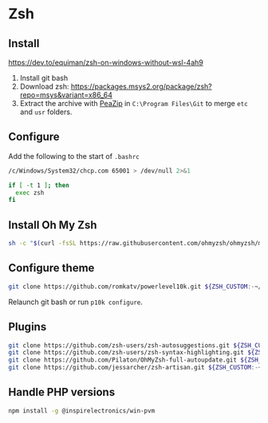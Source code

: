 # Zsh

## Install
https://dev.to/equiman/zsh-on-windows-without-wsl-4ah9

1. Install git bash
1. Download zsh: https://packages.msys2.org/package/zsh?repo=msys&variant=x86_64
1. Extract the archive with [PeaZip](https://peazip.github.io/) in `C:\Program Files\Git` to merge `etc` and `usr` folders.


## Configure

Add the following to the start of `.bashrc`

```sh
/c/Windows/System32/chcp.com 65001 > /dev/null 2>&1

if [ -t 1 ]; then
  exec zsh
fi
```

## Install Oh My Zsh

```sh
sh -c "$(curl -fsSL https://raw.githubusercontent.com/ohmyzsh/ohmyzsh/master/tools/install.sh)"
```

## Configure theme

```sh
git clone https://github.com/romkatv/powerlevel10k.git ${ZSH_CUSTOM:-~/.oh-my-zsh/custom}/themes/powerlevel10k
```

Relaunch git bash or run `p10k configure`.

## Plugins

```sh
git clone https://github.com/zsh-users/zsh-autosuggestions.git ${ZSH_CUSTOM:-~/.oh-my-zsh/custom}/plugins/zsh-autosuggestions
git clone https://github.com/zsh-users/zsh-syntax-highlighting.git ${ZSH_CUSTOM:-~/.oh-my-zsh/custom}/plugins/zsh-syntax-highlighting
git clone https://github.com/Pilaton/OhMyZsh-full-autoupdate.git ${ZSH_CUSTOM:-~/.oh-my-zsh/custom}/plugins/ohmyzsh-full-autoupdate
git clone https://github.com/jessarcher/zsh-artisan.git ${ZSH_CUSTOM:-~/.oh-my-zsh/custom}/plugins/artisan
```

## Handle PHP versions

```sh
npm install -g @inspirelectronics/win-pvm
```
